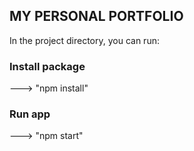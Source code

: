 ## MY PERSONAL PORTFOLIO

In the project directory, you can run:

### Install package

---> "npm install"

### Run app

---> "npm start"

